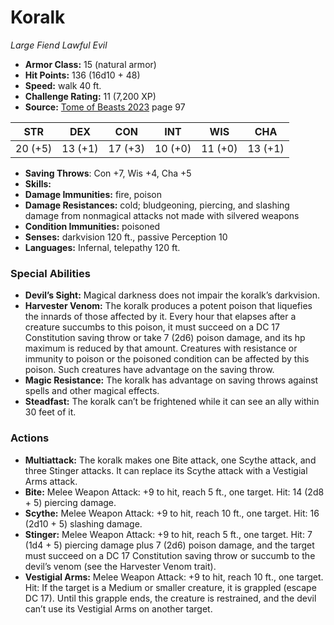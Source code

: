 # Koralk

*Large* *Fiend* *Lawful Evil*

- **Armor Class:** 15 (natural armor)
- **Hit Points:** 136 (16d10 + 48)
- **Speed:** walk 40 ft.
- **Challenge Rating:** 11 (7,200 XP)
- **Source:** [Tome of Beasts 2023](https://koboldpress.com/kpstore/product/tome-of-beasts-1-2023-edition/) page 97

| STR | DEX | CON | INT | WIS | CHA |
| --- | --- | --- | --- | --- | --- |
| 20 (+5) | 13 (+1) | 17 (+3) | 10 (+0) | 11 (+0) | 13 (+1) |

- **Saving Throws**: Con +7, Wis +4, Cha +5
- **Skills:** 
- **Damage Immunities:** fire, poison
- **Damage Resistances:** cold; bludgeoning, piercing, and slashing damage from nonmagical attacks not made with silvered weapons
- **Condition Immunities:** poisoned
- **Senses:** darkvision 120 ft., passive Perception 10
- **Languages:** Infernal, telepathy 120 ft.

### Special Abilities

- **Devil’s Sight:** Magical darkness does not impair the koralk’s darkvision.
- **Harvester Venom:** The koralk produces a potent poison that liquefies the innards of those affected by it. Every hour that elapses after a creature succumbs to this poison, it must succeed on a DC 17 Constitution saving throw or take 7 (2d6) poison damage, and its hp maximum is reduced by that amount. Creatures with resistance or immunity to poison or the poisoned condition can be affected by this poison. Such creatures have advantage on the saving throw.
- **Magic Resistance:** The koralk has advantage on saving throws against spells and other magical effects.
- **Steadfast:** The koralk can’t be frightened while it can see an ally within 30 feet of it.

### Actions

- **Multiattack:** The koralk makes one Bite attack, one Scythe attack, and three Stinger attacks. It can replace its Scythe attack with a Vestigial Arms attack.
- **Bite:** Melee Weapon Attack: +9 to hit, reach 5 ft., one target. Hit: 14 (2d8 + 5) piercing damage.
- **Scythe:** Melee Weapon Attack: +9 to hit, reach 10 ft., one target. Hit: 16 (2d10 + 5) slashing damage.
- **Stinger:** Melee Weapon Attack: +9 to hit, reach 5 ft., one target. Hit: 7 (1d4 + 5) piercing damage plus 7 (2d6) poison damage, and the target must succeed on a DC 17 Constitution saving throw or succumb to the devil’s venom (see the Harvester Venom trait).
- **Vestigial Arms:** Melee Weapon Attack: +9 to hit, reach 10 ft., one target. Hit: If the target is a Medium or smaller creature, it is grappled (escape DC 17). Until this grapple ends, the creature is restrained, and the devil can’t use its Vestigial Arms on another target.
